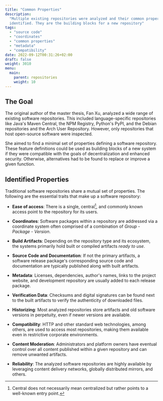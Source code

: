 ```yaml
---
title: "Common Properties"
description:
  "Multiple existing repositories were analyzed and their common properties
  identified. They are the building blocks for a new repository"
tags:
  - "source code"
  - "coordinates"
  - "common properties"
  - "metadata"
  - "compatibility"
date: 2022-09-12T00:31:26+02:00
draft: false
weight: 3010
menu:
  main:
    parent: repositories
    weight: 10
---
```


## The Goal

The original author of the master thesis, Fan Xu, analyzed a wide range of
existing software repositories. This included language-specific repositories
like Java's Maven Central, the NPM Registry, Python's PyPI, and the Debian
repositories and the Arch User Repository. However, only repositories that host
open-source software were inspected.

She aimed to find a minimal set of properties defining a software repository.
These feature definitions could be used as building blocks of a new system if
they were compatible with the goals of decentralization and enhanced security.
Otherwise, alternatives had to be found to replace or improve a given function.

## Identified Properties

Traditional software repositories share a mutual set of properties. The
following are the essential traits that make up a software repository:

- **Ease of access**: There is a single, central[^cent], and commonly known
  access point to the repository for its users.

- **Coordinates**: Software packages within a repository are addressed via a
  coordinate system often comprised of a combination of _Group_ - _Package_ -
  _Version_.

- **Build Artifacts**: Depending on the repository type and its ecosystem, the
  systems primarily hold built or compiled artifacts _ready to use_.

- **Source Code and Documentation**: If not the primary artifacts, a software
  release package's corresponding source code and documentation are typically
  published along with built artifacts.

- **Metadata**: Licenses, dependencies, author's names, links to the project
  website, and development repository are usually added to each release package.

- **Verification Data**: Checksums and digital signatures can be found next to
  the built artifacts to verify the authenticity of downloaded files.

- **Historizing**: Most analyzed repositories store artifacts and old software
  versions in perpetuity, even if newer versions are available.

- **Compatibility**: HTTP and other standard web technologies, among others, are
  used to access most repositories, making them available even in restrictive
  corporate environments.

- **Content Moderation**: Administrators and platform owners have eventual
  control over all content published within a given repository and can remove
  unwanted artifacts.

- **Reliability**: The analyzed software repositories are highly available by
  leveraging content delivery networks, globally distributed mirrors, and
  others.

[^cent]:
    Central does not necessarily mean centralized but rather points to a
    well-known entry point.